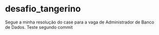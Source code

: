 # desafio_tangerino
Segue a minha resolução do case para a vaga de Administrador de Banco de Dados.
Teste segundo commit